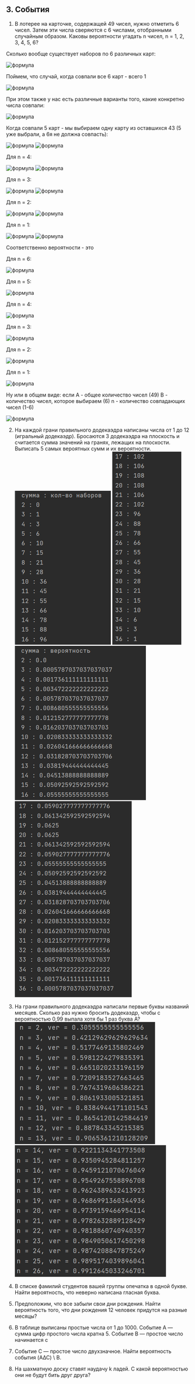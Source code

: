 ## 3. События

1. В лотерее на карточке, содержащей 49 чисел, нужно отметить 6 чисел.
Затем эти числа сверяются с 6 числами, отобранными случайным образом.
Каковы вероятности угадать n чисел, n = 1, 2, 3, 4, 5, 6?  

Сколько вообще существует наборов по 6 различных карт:
  
![формула](https://latex.codecogs.com/svg.image?&space;C_{49}^{6})
  

Поймем, что случай, когда совпали все 6 карт - всего 1  

![формула](https://latex.codecogs.com/svg.image?&space;C_{43}^{0})

При этом также у нас есть различные варианты того, какие конкретно числа совпали:

![формула](https://latex.codecogs.com/svg.image?&space;C_{6}^{6})

Когда совпали 5 карт - мы выбираем одну карту из оставшихся 43 (5 уже выбрали, а 6я не должна совпасть):   

![формула](https://latex.codecogs.com/svg.image?&space;C_{43}^{1})
![формула](https://latex.codecogs.com/svg.image?&space;C_{6}^{5})


Для n = 4:

![формула](https://latex.codecogs.com/svg.image?&space;C_{43}^{2})
![формула](https://latex.codecogs.com/svg.image?&space;C_{6}^{4})


Для n = 3:

![формула](https://latex.codecogs.com/svg.image?&space;C_{43}^{3})
![формула](https://latex.codecogs.com/svg.image?&space;C_{6}^{3})


Для n = 2:

![формула](https://latex.codecogs.com/svg.image?&space;C_{43}^{4})
![формула](https://latex.codecogs.com/svg.image?&space;C_{6}^{2})


Для n = 1:

![формула](https://latex.codecogs.com/svg.image?&space;C_{43}^{5})
![формула](https://latex.codecogs.com/svg.image?&space;C_{6}^{1})


Соответственно вероятности - это


Для n = 6:

![формула](https://latex.codecogs.com/svg.image?\inline&space;\frac{C_{0}^{43}C_{6}^{6}}{C_{49}^{6}})


Для n = 5:

![формула](https://latex.codecogs.com/svg.image?\inline&space;\frac{C_{1}^{43}C_{5}^{6}}{C_{49}^{6}})


Для n = 4:

![формула](https://latex.codecogs.com/svg.image?\inline&space;\frac{C_{2}^{43}C_{4}^{6}}{C_{49}^{6}})


Для n = 3:

![формула](https://latex.codecogs.com/svg.image?\inline&space;\frac{C_{3}^{43}C_{3}^{6}}{C_{49}^{6}})


Для n = 2:

![формула](https://latex.codecogs.com/svg.image?\inline&space;\frac{C_{4}^{43}C_{2}^{6}}{C_{49}^{6}})


Для n = 1:

![формула](https://latex.codecogs.com/svg.image?\inline&space;\frac{C_{5}^{43}C_{1}^{6}}{C_{49}^{6}})


Ну или в общем виде:
если A - общее количество чисел (49)
B - количество чисел, которое выбираем (6)
n - количество совпадающих чисел (1-6)

![формула](https://latex.codecogs.com/svg.image?\inline&space;\frac{C_{B-n}^{A-B}C_{n}^{B}}{C_{A}^{B}})


2. На каждой грани правильного додекаэдра написаны числа от 1 до 12
(игральный додекаэдр). Бросаются 3 додекаэдра на плоскость и считается
сумма значений на гранях, лежащих на плоскости. Выписать 5 самых
вероятных сумм и их вероятности.  
   ![img2_1.jpg](resources/img2_1.jpg) ![img2_2.jpg](resources/img2_2.jpg)  
   ![img2_3.jpg](resources/img2_3.jpg) ![img2_4.jpg](resources/img2_4.jpg)
   
3. На грани правильного додекаэдра написали первые буквы названий
месяцев. Сколько раз нужно бросить додекаэдр, чтобы с вероятностью
0,99 выпала хотя бы 1 раз буква А?  
   ![img3_1.jpg](resources/img3_1.jpg)  
   ![img3_2.jpg](resources/img3_2.jpg) 
  
4. В списке фамилий студентов вашей группы опечатка в одной букве. Найти
вероятность, что неверно написана гласная буква.
  

5. Предположим, что все забыли свои дни рождения. Найти вероятность
того, что дни рождения 12 человек придутся на разные месяцы?
  
  
6. В таблице выписаны простые числа от 1 до 1000. Событие A — сумма
цифр простого числа кратна 5. Событие B — простое число начинается с
1. Событие C — простое число двухзначное. Найти вероятность события
(A∆C) \ B.
  
  
7. На шахматную доску ставят наудачу k ладей. С какой вероятностью они
не будут бить друг друга?
